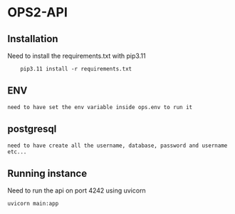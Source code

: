 # OPS2-API

## Installation

Need to install the requirements.txt with pip3.11

        pip3.11 install -r requirements.txt


## ENV
    need to have set the env variable inside ops.env to run it 


## postgresql 
    need to have create all the username, database, password and username etc...

## Running instance

Need to run the api on port 4242 using uvicorn 

    uvicorn main:app
